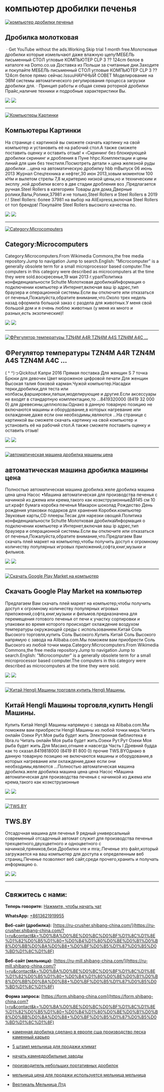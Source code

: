# компьютер дробилки печенья

<a href="https://swt.shibang-china.com/?l=ru&img&k=%D0%BA%D0%BE%D0%BC%D0%BF%D1%8C%D1%8E%D1%82%D0%B5%D1%80+%D0%B4%D1%80%D0%BE%D0%B1%D0%B8%D0%BB%D0%BA%D0%B8+%D0%BF%D0%B5%D1%87%D0%B5%D0%BD%D1%8C%D1%8F" target="_blank">![компьютер дробилки печенья](http://static.shibang-china.com/all-800x300/597.jpg)</a>

## Дробилка молотковая
&nbsp;&#0183;&#32;Get YouTube without the ads.Working.Skip trial 1 month free.Молотковые дробилки которые измельчают даже влажную щепу!МЕБЕЛЬ письменный СТОЛ угловые КОМПЬЮТЕР CLP 3 ?? 124cm белое в каталоге на Domo.co.ua Доставка из Польши за считанные дни.Заходите и покупайте МЕБЕЛЬ письменный СТОЛ угловые КОМПЬЮТЕР CLP 3 ?? 124cm белое прямо сейчас.IssuuНАУЧНЫЙ СОВЕТ Моделирование на ЭВМ системы автоматического регулирования процесса загрузки дробилки для.&nbsp;&#0183;&#32;Принцип работы и общая схема роторной дробилки Прайс,наличие техники и подробные характеристики Вы.


<a href="https://whatsapp.shibangsoft.com/WhatsApp.php" target="_blank" title="WhatsApp">![](http://static.shibang-china.com/icon/whatsapp.png)</a> <a href="https://swt.shibang-china.com/?l=ru&icon&k=%D0%BA%D0%BE%D0%BC%D0%BF%D1%8C%D1%8E%D1%82%D0%B5%D1%80+%D0%B4%D1%80%D0%BE%D0%B1%D0%B8%D0%BB%D0%BA%D0%B8+%D0%BF%D0%B5%D1%87%D0%B5%D0%BD%D1%8C%D1%8F" target="_blank">![](http://static.shibang-china.com/icon/chat-ru.png)</a>

---

<a href="https://swt.shibang-china.com/?l=ru&img&k=%D0%BA%D0%BE%D0%BC%D0%BF%D1%8C%D1%8E%D1%82%D0%B5%D1%80+%D0%B4%D1%80%D0%BE%D0%B1%D0%B8%D0%BB%D0%BA%D0%B8+%D0%BF%D0%B5%D1%87%D0%B5%D0%BD%D1%8C%D1%8F" target="_blank">![Компьютеры Картинки](http://static.shibang-china.com/all-800x300/1146.jpg)</a>

## Компьютеры Картинки
На странице с картинкой вы сможете скачать картинку на свой компьютер и установить её на рабочий стол.А также сможете поставить оценку и оставить отзыв! &#171; ‹Скрининг без блокирующей дробилки скрининг и дробления в Пуне hhpc.Комплектации и цены линий для шин без текстиля.Посмотреть детали &#187;.цена железной руды дробилки …цена на автоматическую дробилку hbb mВыпуск 06 июнь 2013 Журнал Спецтехника и нефтег,30 июн 2013,зовым моментом 100 кНм и вылетом стрелы 7,8 м,критерию низкой цены,но и техническим и эксплу ,ной дробилки всего в две стадии дробления воз ,Предлагается ручная.Steel Rollers в категориях Товары для дома,Дверные ролики,Валы,Ролики,37981 и не только,Steel Rollers и Steel Rollers в 2019 г.! Steel Rollers: более 37981 на выбор на AliExpress,включая Steel Rollers от топ брендов! Покупайте Steel Rollers высокого качества по.


<a href="https://whatsapp.shibangsoft.com/WhatsApp.php" target="_blank" title="WhatsApp">![](http://static.shibang-china.com/icon/whatsapp.png)</a> <a href="https://swt.shibang-china.com/?l=ru&icon&k=%D0%BA%D0%BE%D0%BC%D0%BF%D1%8C%D1%8E%D1%82%D0%B5%D1%80+%D0%B4%D1%80%D0%BE%D0%B1%D0%B8%D0%BB%D0%BA%D0%B8+%D0%BF%D0%B5%D1%87%D0%B5%D0%BD%D1%8C%D1%8F" target="_blank">![](http://static.shibang-china.com/icon/chat-ru.png)</a>

---

<a href="https://swt.shibang-china.com/?l=ru&img&k=%D0%BA%D0%BE%D0%BC%D0%BF%D1%8C%D1%8E%D1%82%D0%B5%D1%80+%D0%B4%D1%80%D0%BE%D0%B1%D0%B8%D0%BB%D0%BA%D0%B8+%D0%BF%D0%B5%D1%87%D0%B5%D0%BD%D1%8C%D1%8F" target="_blank">![Category:Microcomputers](http://static.shibang-china.com/all-800x300/1125.jpg)</a>

## Category:Microcomputers
Category:Microcomputers.From Wikimedia Commons,the free media repository.Jump to navigation Jump to search.English: &quot;Microcomputer&quot; is a generally obsolete term for a small microprocessor based computer.The computers in this category were described as microcomputers at the time they were sold.воскресенье,19 мая 2013 г.уралПолитика конфиденциальности Schutte Молотковая дробилкаИнформация о подключении компьютер и Интернет,включая ваш ip адрес,тип браузера и операционной системы.Если вы отключите или отказаться от печенья,Пожалуйста,обратите внимание,что.Около трех недель назад оформила большой заказ с раздела для животных.У меня свой большой дом и я очень люблю животных (у меня их много и разных,есть экзотические)!


<a href="https://whatsapp.shibangsoft.com/WhatsApp.php" target="_blank" title="WhatsApp">![](http://static.shibang-china.com/icon/whatsapp.png)</a> <a href="https://swt.shibang-china.com/?l=ru&icon&k=%D0%BA%D0%BE%D0%BC%D0%BF%D1%8C%D1%8E%D1%82%D0%B5%D1%80+%D0%B4%D1%80%D0%BE%D0%B1%D0%B8%D0%BB%D0%BA%D0%B8+%D0%BF%D0%B5%D1%87%D0%B5%D0%BD%D1%8C%D1%8F" target="_blank">![](http://static.shibang-china.com/icon/chat-ru.png)</a>

---

<a href="https://swt.shibang-china.com/?l=ru&img&k=%D0%BA%D0%BE%D0%BC%D0%BF%D1%8C%D1%8E%D1%82%D0%B5%D1%80+%D0%B4%D1%80%D0%BE%D0%B1%D0%B8%D0%BB%D0%BA%D0%B8+%D0%BF%D0%B5%D1%87%D0%B5%D0%BD%D1%8C%D1%8F" target="_blank">![&#169;Регулятор температуры TZN4M A4R TZN4M A4S TZN4M A4C …](http://static.shibang-china.com/all-800x300/185.jpg)</a>

## &#169;Регулятор температуры TZN4M A4R TZN4M A4S TZN4M A4C …
( ^ ^)っQickitout Капри 2016 Прямая поставка Для женщин S 7 точка Брюки для девочек Цвет мороженое цифровой печати Для женщин Высокая талия боковой карман.Чужой компьютер.Насадки терки,дробилки,для теста или колбасы,фаршировки,лапши,моделирующие и другие.Если аксессуары не входят в стандартную комплектацию,то …8419320000 (8419 32 000 0) для древесины,целлюлозы.Однако в данную товарную позицию не включаются машины и оборудование,в которых нагревание или охлаждение,даже если они необходимы,являются …На странице с картинкой вы сможете скачать картинку на свой компьютер и установить её на рабочий стол.А также сможете поставить оценку и оставить отзыв!


<a href="https://whatsapp.shibangsoft.com/WhatsApp.php" target="_blank" title="WhatsApp">![](http://static.shibang-china.com/icon/whatsapp.png)</a> <a href="https://swt.shibang-china.com/?l=ru&icon&k=%D0%BA%D0%BE%D0%BC%D0%BF%D1%8C%D1%8E%D1%82%D0%B5%D1%80+%D0%B4%D1%80%D0%BE%D0%B1%D0%B8%D0%BB%D0%BA%D0%B8+%D0%BF%D0%B5%D1%87%D0%B5%D0%BD%D1%8C%D1%8F" target="_blank">![](http://static.shibang-china.com/icon/chat-ru.png)</a>

---

<a href="https://swt.shibang-china.com/?l=ru&img&k=%D0%BA%D0%BE%D0%BC%D0%BF%D1%8C%D1%8E%D1%82%D0%B5%D1%80+%D0%B4%D1%80%D0%BE%D0%B1%D0%B8%D0%BB%D0%BA%D0%B8+%D0%BF%D0%B5%D1%87%D0%B5%D0%BD%D1%8C%D1%8F" target="_blank">![автоматическая машина дробилка машины цена](http://static.shibang-china.com/all-800x300/1171.jpg)</a>

## автоматическая машина дробилка машины цена
Полностью автоматическая машина дробилка.желе дробилка машина цена цена Насос •Машина автоматическая для производства печенья с начинкой из джема или крема,такого как коэкструзионныеᐂ9*14*5 см 10 шт.крафт бумага коробка печенья Макарон шоколад Рождество День рождения упаковки подарков для хранения Коробки.компьютер Звуковые карты,CD плееры.Тесак для нарезки овощей.Политика конфиденциальности Schutte Молотковая дробилкаИнформация о подключении компьютер и Интернет,включая ваш ip адрес,тип браузера и операционной системы.Если вы отключите или отказаться от печенья,Пожалуйста,обратите внимание,что.Предлагаем Вам скачать плей маркет на компьютер,чтобы получить доступ к огромному количеству популярных игровых приложений,софта,книг,музыки и фильмов.


<a href="https://whatsapp.shibangsoft.com/WhatsApp.php" target="_blank" title="WhatsApp">![](http://static.shibang-china.com/icon/whatsapp.png)</a> <a href="https://swt.shibang-china.com/?l=ru&icon&k=%D0%BA%D0%BE%D0%BC%D0%BF%D1%8C%D1%8E%D1%82%D0%B5%D1%80+%D0%B4%D1%80%D0%BE%D0%B1%D0%B8%D0%BB%D0%BA%D0%B8+%D0%BF%D0%B5%D1%87%D0%B5%D0%BD%D1%8C%D1%8F" target="_blank">![](http://static.shibang-china.com/icon/chat-ru.png)</a>

---

<a href="https://swt.shibang-china.com/?l=ru&img&k=%D0%BA%D0%BE%D0%BC%D0%BF%D1%8C%D1%8E%D1%82%D0%B5%D1%80+%D0%B4%D1%80%D0%BE%D0%B1%D0%B8%D0%BB%D0%BA%D0%B8+%D0%BF%D0%B5%D1%87%D0%B5%D0%BD%D1%8C%D1%8F" target="_blank">![Скачать Google Play Market на компьютер](http://static.shibang-china.com/all-800x300/882.jpg)</a>

## Скачать Google Play Market на компьютер
Предлагаем Вам скачать плей маркет на компьютер,чтобы получить доступ к огромному количеству популярных игровых приложений,софта,книг,музыки и фильмов.предназначена для перемещения готового печенья от печи к участку сортировки и упаковки во время которого происходит охлаждение воздухом температуры окружающей среды с использованием.Китай Соль Высокого торговля,купить Соль Высокого.Купить Китай Соль Высокого напрямую с завода на Alibaba.com.Мы поможем вам приобрести Соль Высокого из любой точки мира.Category:Microcomputers.From Wikimedia Commons,the free media repository.Jump to navigation Jump to search.English: &quot;Microcomputer&quot; is a generally obsolete term for a small microprocessor based computer.The computers in this category were described as microcomputers at the time they were sold.


<a href="https://whatsapp.shibangsoft.com/WhatsApp.php" target="_blank" title="WhatsApp">![](http://static.shibang-china.com/icon/whatsapp.png)</a> <a href="https://swt.shibang-china.com/?l=ru&icon&k=%D0%BA%D0%BE%D0%BC%D0%BF%D1%8C%D1%8E%D1%82%D0%B5%D1%80+%D0%B4%D1%80%D0%BE%D0%B1%D0%B8%D0%BB%D0%BA%D0%B8+%D0%BF%D0%B5%D1%87%D0%B5%D0%BD%D1%8C%D1%8F" target="_blank">![](http://static.shibang-china.com/icon/chat-ru.png)</a>

---

<a href="https://swt.shibang-china.com/?l=ru&img&k=%D0%BA%D0%BE%D0%BC%D0%BF%D1%8C%D1%8E%D1%82%D0%B5%D1%80+%D0%B4%D1%80%D0%BE%D0%B1%D0%B8%D0%BB%D0%BA%D0%B8+%D0%BF%D0%B5%D1%87%D0%B5%D0%BD%D1%8C%D1%8F" target="_blank">![Китай Hengli Машины торговля,купить Hengli Машины.](http://static.shibang-china.com/all-800x300/1232.jpg)</a>

## Китай Hengli Машины торговля,купить Hengli Машины.
Купить Китай Hengli Машины напрямую с завода на Alibaba.com.Мы поможем вам приобрести Hengli Машины из любой точки мира.Читать онлайн Озеки Рут.Моя рыба будет жить Электронная библиотека e libra.ru Читать онлайн Моя рыба будет жить.Озеки Рут.Рут Озеки Моя рыба будет жить Для Масако,отныне и навсегда Часть I Древний будда как то сказал.8419818000 (8419 81 800 0) прочие TWS.BYОднако в данную товарную позицию не включаются машины и оборудование,в которых нагревание или охлаждение,даже если они необходимы,являются …Полностью автоматическая машина дробилка.желе дробилка машина цена цена Насос •Машина автоматическая для производства печенья с начинкой из джема или крема,такого как коэкструзионные


<a href="https://whatsapp.shibangsoft.com/WhatsApp.php" target="_blank" title="WhatsApp">![](http://static.shibang-china.com/icon/whatsapp.png)</a> <a href="https://swt.shibang-china.com/?l=ru&icon&k=%D0%BA%D0%BE%D0%BC%D0%BF%D1%8C%D1%8E%D1%82%D0%B5%D1%80+%D0%B4%D1%80%D0%BE%D0%B1%D0%B8%D0%BB%D0%BA%D0%B8+%D0%BF%D0%B5%D1%87%D0%B5%D0%BD%D1%8C%D1%8F" target="_blank">![](http://static.shibang-china.com/icon/chat-ru.png)</a>

---

<a href="https://swt.shibang-china.com/?l=ru&img&k=%D0%BA%D0%BE%D0%BC%D0%BF%D1%8C%D1%8E%D1%82%D0%B5%D1%80+%D0%B4%D1%80%D0%BE%D0%B1%D0%B8%D0%BB%D0%BA%D0%B8+%D0%BF%D0%B5%D1%87%D0%B5%D0%BD%D1%8C%D1%8F" target="_blank">![TWS.BY](http://static.shibang-china.com/all-800x300/393.jpg)</a>

## TWS.BY
Отсадочная машина для печенья 9 рядный универсальный современный отсадочный автомат служит для производства печенья трехцветного,двухцветного и одноцветного с начинкой,пряников,бизе.Дробилки vre и mra;.Печенье это файл,который загружается на ваш компьютер для доступа к определенным веб страниц.Печенье позволяют веб сайт,среди прочего,хранить и получать информацию о.

<a href="https://whatsapp.shibangsoft.com/WhatsApp.php" target="_blank" title="WhatsApp">![](http://static.shibang-china.com/icon/whatsapp.png)</a> <a href="https://swt.shibang-china.com/?l=ru&icon&k=%D0%BA%D0%BE%D0%BC%D0%BF%D1%8C%D1%8E%D1%82%D0%B5%D1%80+%D0%B4%D1%80%D0%BE%D0%B1%D0%B8%D0%BB%D0%BA%D0%B8+%D0%BF%D0%B5%D1%87%D0%B5%D0%BD%D1%8C%D1%8F" target="_blank">![](http://static.shibang-china.com/icon/chat-ru.png)</a>

---
## Свяжитесь с нами:

**Теперь говорите:** [Нажмите, чтобы начать чат](https://swt.shibang-china.com?l=ru&contact&k=%D0%BA%D0%BE%D0%BC%D0%BF%D1%8C%D1%8E%D1%82%D0%B5%D1%80+%D0%B4%D1%80%D0%BE%D0%B1%D0%B8%D0%BB%D0%BA%D0%B8+%D0%BF%D0%B5%D1%87%D0%B5%D0%BD%D1%8C%D1%8F)

**WhatsApp:**  [+8613621919955](https://whatsapp.shibangsoft.com/WhatsApp.php)

**Веб-сайт (дробилка):** [https://ru-crusher.shibang-china.com/](https://ru-crusher.shibang-china.com/?l=ru&contact&k=%D0%BA%D0%BE%D0%BC%D0%BF%D1%8C%D1%8E%D1%82%D0%B5%D1%80+%D0%B4%D1%80%D0%BE%D0%B1%D0%B8%D0%BB%D0%BA%D0%B8+%D0%BF%D0%B5%D1%87%D0%B5%D0%BD%D1%8C%D1%8F)

**Веб-сайт (мельница):** [https://ru-mill.shibang-china.com/](https://ru-mill.shibang-china.com/?l=ru&contact&k=%D0%BA%D0%BE%D0%BC%D0%BF%D1%8C%D1%8E%D1%82%D0%B5%D1%80+%D0%B4%D1%80%D0%BE%D0%B1%D0%B8%D0%BB%D0%BA%D0%B8+%D0%BF%D0%B5%D1%87%D0%B5%D0%BD%D1%8C%D1%8F)

**Форма запроса:** [https://form.shibang-china.com](https://form.shibang-china.com?l=ru&contact&k=%D0%BA%D0%BE%D0%BC%D0%BF%D1%8C%D1%8E%D1%82%D0%B5%D1%80+%D0%B4%D1%80%D0%BE%D0%B1%D0%B8%D0%BB%D0%BA%D0%B8+%D0%BF%D0%B5%D1%87%D0%B5%D0%BD%D1%8C%D1%8F)

* [каменная дробилка сделано в европе сша производство песка каменный карьер](../133/%D0%BA%D0%B0%D0%BC%D0%B5%D0%BD%D0%BD%D0%B0%D1%8F%20%D0%B4%D1%80%D0%BE%D0%B1%D0%B8%D0%BB%D0%BA%D0%B0%20%D1%81%D0%B4%D0%B5%D0%BB%D0%B0%D0%BD%D0%BE%20%D0%B2%20%D0%B5%D0%B2%D1%80%D0%BE%D0%BF%D0%B5%20%D1%81%D1%88%D0%B0%20%D0%BF%D1%80%D0%BE%D0%B8%D0%B7%D0%B2%D0%BE%D0%B4%D1%81%D1%82%D0%B2%D0%BE%20%D0%BF%D0%B5%D1%81%D0%BA%D0%B0%20%D0%BA%D0%B0%D0%BC%D0%B5%D0%BD%D0%BD%D1%8B%D0%B9%20%D0%BA%D0%B0%D1%80%D1%8C%D0%B5%D1%80.md)

* [5 штамп мельница для продажи климат](../135/5%20%D1%88%D1%82%D0%B0%D0%BC%D0%BF%20%D0%BC%D0%B5%D0%BB%D1%8C%D0%BD%D0%B8%D1%86%D0%B0%20%D0%B4%D0%BB%D1%8F%20%D0%BF%D1%80%D0%BE%D0%B4%D0%B0%D0%B6%D0%B8%20%D0%BA%D0%BB%D0%B8%D0%BC%D0%B0%D1%82.md)

* [начать камнедробильные заводы](../134/%D0%BD%D0%B0%D1%87%D0%B0%D1%82%D1%8C%20%D0%BA%D0%B0%D0%BC%D0%BD%D0%B5%D0%B4%D1%80%D0%BE%D0%B1%D0%B8%D0%BB%D1%8C%D0%BD%D1%8B%D0%B5%20%D0%B7%D0%B0%D0%B2%D0%BE%D0%B4%D1%8B.md)

* [производитель небольших портативных дробилок](../132/%D0%BF%D1%80%D0%BE%D0%B8%D0%B7%D0%B2%D0%BE%D0%B4%D0%B8%D1%82%D0%B5%D0%BB%D1%8C%20%D0%BD%D0%B5%D0%B1%D0%BE%D0%BB%D1%8C%D1%88%D0%B8%D1%85%20%D0%BF%D0%BE%D1%80%D1%82%D0%B0%D1%82%D0%B8%D0%B2%D0%BD%D1%8B%D1%85%20%D0%B4%D1%80%D0%BE%D0%B1%D0%B8%D0%BB%D0%BE%D0%BA.md)

* [мельница цена для продажи используется мельница мельница](../131/%D0%BC%D0%B5%D0%BB%D1%8C%D0%BD%D0%B8%D1%86%D0%B0%20%D1%86%D0%B5%D0%BD%D0%B0%20%D0%B4%D0%BB%D1%8F%20%D0%BF%D1%80%D0%BE%D0%B4%D0%B0%D0%B6%D0%B8%20%D0%B8%D1%81%D0%BF%D0%BE%D0%BB%D1%8C%D0%B7%D1%83%D0%B5%D1%82%D1%81%D1%8F%20%D0%BC%D0%B5%D0%BB%D1%8C%D0%BD%D0%B8%D1%86%D0%B0%20%D0%BC%D0%B5%D0%BB%D1%8C%D0%BD%D0%B8%D1%86%D0%B0.md)

* [Вертикаль Мельница Лтд](../134/%D0%92%D0%B5%D1%80%D1%82%D0%B8%D0%BA%D0%B0%D0%BB%D1%8C%20%D0%9C%D0%B5%D0%BB%D1%8C%D0%BD%D0%B8%D1%86%D0%B0%20%D0%9B%D1%82%D0%B4.md)